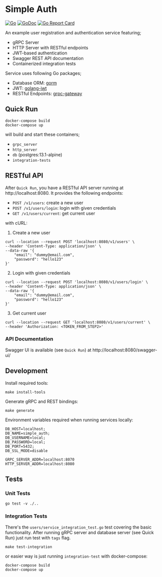 # Simple Auth

[![Go](https://github.com/sonereker/simple-auth/actions/workflows/go.yml/badge.svg?branch=main)](https://github.com/sonereker/simple-auth/actions/workflows/go.yml)
[![GoDoc](https://godoc.org/github.com/sonereker/simple-auth?status.png)](http://godoc.org/github.com/sonereker/simple-auth)
[![Go Report Card](https://goreportcard.com/badge/github.com/sonereker/simple-auth?2)](https://goreportcard.com/report/github.com/sonereker/simple-auth)

An example user registration and authentication service featuring;

- gRPC Server
- HTTP Server with RESTful endpoints
- JWT-based authentication
- Swagger REST API documentation
- Containerized integration tests

Service uses following Go packages;

- Database ORM: [gorm](https://github.com/go-gorm/gorm)
- JWT: [golang-jwt](https://github.com/golang-jwt/jwt)
- RESTful Endpoints: [grpc-gateway](https://github.com/grpc-ecosystem/grpc-gateway)

## Quick Run

```
docker-compose build
docker-compose up
```

will build and start these containers;

- `grpc_server`
- `http_server`
- `db` (postgres:13.1-alpine)
- `integration-tests`

## RESTful API

After `Quick Run`, you have a RESTful API server running at http://localhost:8080. It provides the following endpoints:

- `POST /v1/users`: create a new user
- `POST /v1/users/login`: login with given credentials
- `GET /v1/users/current`: get current user

with cURL:

1. Create a new user
```
curl --location --request POST 'localhost:8080/v1/users' \
--header 'Content-Type: application/json' \
--data-raw '{
    "email": "dummy@email.com",
    "password": "hello123"
}'
```

2. Login with given credentials
```
curl --location --request POST 'localhost:8080/v1/users/login' \
--header 'Content-Type: application/json' \
--data-raw '{
    "email": "dummy@email.com",
    "password": "hello123"
}'
```

3. Get current user
```
curl --location --request GET 'localhost:8080/v1/users/current' \
--header 'Authorization: <TOKEN_FROM_STEP2>'
```

### API Documentation

Swagger UI is available (see `Quick Run`) at http://localhost:8080/swagger-ui/

## Development

Install required tools:

```
make install-tools
```

Generate gRPC and REST bindings:

```
make generate
```

Environment variables required when running services locally:

```
DB_HOST=localhost;
DB_NAME=simple_auth;
DB_USERNAME=local;
DB_PASSWORD=local;
DB_PORT=5432;
DB_SSL_MODE=disable

GRPC_SERVER_ADDR=localhost:8070
HTTP_SERVER_ADDR=localhost:8080
```

## Tests

### Unit Tests

```
go test -v ./..
```

### Integration Tests

There's the `users/service_integration_test.go` test covering the basic functionality. After running gRPC server and
database server (see Quick Run) just run test with `tags` flag.

```
make test-integration
```

or easier way is just running `integration-test` with docker-compose:

```
docker-compose build
docker-compose up
```

